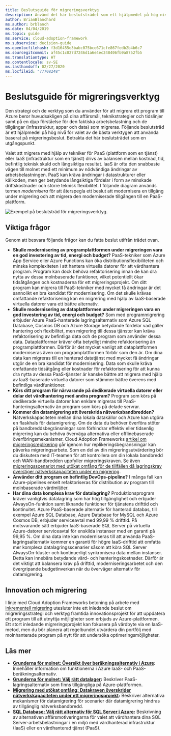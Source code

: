 ```yaml
---
title: Beslutsguide för migreringsverktyg
description: Använd det här beslutsträdet som ett hjälpmedel på hög nivå för valet av de bästa verktygen att använda enligt dina migreringsbeslut.
author: BrianBlanchard
ms.author: brblanch
ms.date: 04/04/2019
ms.topic: guide
ms.service: cloud-adoption-framework
ms.subservice: decision-guide
ms.openlocfilehash: f3d16455e3babc075bce671cfe867fedb2b4b6c7
ms.sourcegitcommit: af45c1c027d7246d1a6e4ec248406fb9a8752fb5
ms.translationtype: HT
ms.contentlocale: sv-SE
ms.lasthandoff: 02/27/2020
ms.locfileid: "77708248"
---
```

# <a name="migration-tools-decision-guide"></a>Beslutsguide för migreringsverktyg

Den strategi och de verktyg som du använder för att migrera ett program till Azure beror huvudsakligen på dina affärsmål, teknikstrategier och tidslinjer samt på en djup förståelse för den faktiska arbetsbelastning och de tillgångar (infrastruktur, appar och data) som migreras. Följande beslutsträd är ett hjälpmedel på hög nivå för valet av de bästa verktygen att använda baserat på migreringsbeslut. Betrakta det här beslutsträdet som en utgångspunkt.

Valet att migrera med hjälp av tekniker för PaaS (plattform som en tjänst) eller IaaS (infrastruktur som en tjänst) drivs av balansen mellan kostnad, tid, befintlig teknisk skuld och långsiktiga resultat. IaaS är ofta den snabbaste vägen till molnet med ett minimum av nödvändiga ändringar av arbetsbelastningen. PaaS kan kräva ändringar i datastrukturer eller källkoden, men ger betydande långsiktiga fördelar i form av minskade driftskostnader och större teknisk flexibilitet. I följande diagram används termen _modernisera_ för att återspegla ett beslut att modernisera en tillgång under migrering och att migrera den moderniserade tillgången till en PaaS-plattform.

![Exempel på beslutsträd för migreringsverktyg.](../../_images/migrate/migration-tools-decision-tree.png)

## <a name="key-questions"></a>Viktiga frågor

Genom att besvara följande frågor kan du fatta beslut utifrån trädet ovan.

- **Skulle modernisering av programplattformen under migreringen vara en god investering av tid, energi och budget?** PaaS-tekniker som Azure App Service eller Azure Functions kan öka distributionsflexibiliteten och minska komplexiteten i att hantera virtuella datorer för att värdhantera program. Program kan dock behöva refaktorisering innan de kan dra nytta av dessa molnbaserade funktioner, vilket potentiellt ökar tidsåtgången och kostnaderna för ett migreringsprojekt. Om ditt program kan migrera till PaaS-tekniker med mycket få ändringar är det sannolikt en bra kandidat för modernisering. Om det skulle krävas omfattande refaktorisering kan en migrering med hjälp av IaaS-baserade virtuella datorer vara ett bättre alternativ.
- **Skulle modernisering av dataplattformen under migreringen vara en god investering av tid, energi och budget?** Som med programmigrering erbjuder Azure PaaS-hanterade lagringsalternativ som Azure SQL Database, Cosmos DB och Azure Storage betydande fördelar vad gäller hantering och flexibilitet, men migrering till dessa tjänster kan kräva refaktorisering av befintliga data och de program som använder dessa data. Dataplattformar kräver ofta betydligt mindre refaktorisering än programplattformen. Därför är det mycket vanligt att dataplattformen moderniseras även om programplattformen förblir som den är. Om dina data kan migreras till en hanterad datatjänst med mycket få ändringar utgör de en bra kandidat för modernisering. Data som skulle kräva omfattande tidsåtgång eller kostnader för refaktorisering för att kunna dra nytta av dessa PaaS-tjänster är kanske bättre att migrera med hjälp av IaaS-baserade virtuella datorer som stämmer bättre överens med befintliga värdfunktioner.
- **Körs ditt program för närvarande på dedikerade virtuella datorer eller delar det värdhantering med andra program?** Program som körs på dedikerade virtuella datorer kan enklare migreras till PaaS-hanteringsalternativ än program som körs på delade servrar.
- **Kommer din datamigrering att överskrida nätverksbandbredden?** Nätverkskapaciteten mellan dina lokala datakällor och Azure kan utgöra en flaskhals för datamigrering. Om de data du behöver överföra stöter på bandbreddsbegränsningar som förhindrar effektiv eller tidsenlig migrering kan du behöva överväga alternativa eller offlinebaserade överföringsmekanismer. Cloud Adoption Frameworks [artikel om migreringsreplikering](../../migrate/migration-considerations/migrate/replicate.md#replication-risks---physics-of-replication) går igenom hur replikeringsbegränsningar kan påverka migreringsarbete. Som en del av din migreringsutvärdering bör du diskutera med IT-teamen för att kontrollera om din lokala bandbredd och WAN-bandbredden uppfyller migreringskraven. Se även [migreringsscenariot med utökat omfång för de tillfällen då lagringskrav överstiger nätverkskapaciteten under en migrering](../../migrate/expanded-scope/network-capacity-exceeded.md#suggested-prerequisites).
- **Använder ditt program en befintlig DevOps-pipeline?** I många fall kan Azure-pipelines enkelt refaktoriseras för distribution av program till molnbaserade värdmiljöer.
- **Har dina data komplexa krav för datalagring?** Produktionsprogram kräver vanligtvis datalagring som har hög tillgänglighet och erbjuder AlwaysOn-funktion samt liknande funktioner för tjänstens drifttid och kontinuitet. Azure PaaS-baserade alternativ för hanterad databas, till exempel Azure SQL Database, Azure Database for MySQL och Azure Cosmos DB, erbjuder serviceavtal med 99,99 % drifttid. På motsvarande sätt erbjuder IaaS-baserade SQL Server på virtuella Azure-datorer serviceavtal för enskilda instanser med en garanti på 99,95 %. Om dina data inte kan moderniseras till att använda PaaS-lagringsalternativ kommer en garanti för högre IaaS-drifttid att omfatta mer komplexa datalagringsscenarier såsom att köra SQL Server AlwaysOn-kluster och kontinuerligt synkronisera data mellan instanser. Detta kan innebära betydande värd- och hanteringskostnader. Därför är det viktigt att balansera krav på drifttid, moderniseringsarbetet och den övergripande budgetinverkan när du överväger alternativ för datamigrering.

## <a name="innovation-and-migration"></a>Innovation och migrering

I linje med Cloud Adoption Frameworks betoning på arbete med [inkrementell migrering](../../migrate/index.md#migration-implementation) utesluter inte ett inledande beslut om migreringsstrategi och verktyg framtida innovationsprojekt för att uppdatera ett program till att utnyttja möjligheter som erbjuds av Azure-plattformen. Ett stort inledande migreringsprojekt kan fokusera på värdbyte via en IaaS-metod, men du bör planera att regelbundet utvärdera din portfölj med molnhanterade program på nytt för att undersöka optimeringsmöjligheter.

## <a name="learn-more"></a>Läs mer

- **[Grunderna för molnet: Översikt över beräkningsalternativ i Azure](https://docs.microsoft.com/azure/architecture/guide/technology-choices/compute-overview):** Innehåller information om funktionerna i Azure IaaS- och PaaS-beräkningsalternativ.
- **[Grunderna för molnet: Välj rätt datalager](https://docs.microsoft.com/azure/architecture/guide/technology-choices/data-store-overview):** Beskriver PaaS-lagringsalternativ som finns tillgängliga på Azure-plattformen.
- **[Migrering med utökat omfång: Datakraven överskrider nätverkskapaciteten under ett migreringsprojekt](../../migrate/expanded-scope/network-capacity-exceeded.md):** Beskriver alternativa mekanismer för datamigrering för scenarier där datamigrering hindras av tillgänglig nätverksbandbredd.
- **[SQL Database: Välj rätt alternativ för SQL Server i Azure](https://docs.microsoft.com/azure/sql-database/sql-database-paas-vs-sql-server-iaas#business-motivations-for-choosing-databases-managed-instances-or-sql-virtual-machines):** Beskrivning av alternativen affärsmotiveringarna för valet att värdhantera dina SQL Server-arbetsbelastningar i en miljö med värdhanterad infrastruktur (IaaS) eller en värdhanterad tjänst (PaaS).
